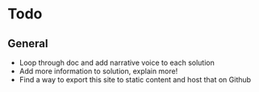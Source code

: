 # Todo

## General

* Loop through doc and add narrative voice to each solution
* Add more information to solution, explain more! 
* Find a way to export this site to static content and host that on Github